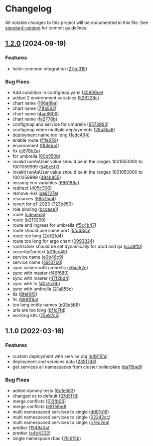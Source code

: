 # Changelog

All notable changes to this project will be documented in this file. See [standard-version](https://github.com/conventional-changelog/standard-version) for commit guidelines.

## [1.2.0](https://github.com/MapColonies/k8s-services-list/compare/v1.1.4...v1.2.0) (2024-09-19)


### Features

* helm-common integration ([27cc315](https://github.com/MapColonies/k8s-services-list/commit/27cc3156572ae4e939aafb360cbe4fa2cffdd1ad))


### Bug Fixes

* Add condition in configmap.yaml ([45909ce](https://github.com/MapColonies/k8s-services-list/commit/45909ce438b542c6f9e3025496949f2e55bf3efe))
* added 2 environment variables ([526228c](https://github.com/MapColonies/k8s-services-list/commit/526228cb93cfc1c31d37a2cea49f68f92e20c387))
* chart name ([166a8ba](https://github.com/MapColonies/k8s-services-list/commit/166a8bac810b31b75864ab93173085390888863b))
* chart name ([71fa562](https://github.com/MapColonies/k8s-services-list/commit/71fa5627f19806f921334baf9d56dca2628d6bc8))
* chart name ([4ac6606](https://github.com/MapColonies/k8s-services-list/commit/4ac66069a8c9610818718cafcc40eaa08d1eb384))
* chart name ([fa2778b](https://github.com/MapColonies/k8s-services-list/commit/fa2778b4c2171f16f880a408ab6a096b94801963))
* configmap and service for umbrella ([9573993](https://github.com/MapColonies/k8s-services-list/commit/9573993e0a3f90ce126b94bb04c92383c5b61173))
* configmap when multiple deployments ([26a35a8](https://github.com/MapColonies/k8s-services-list/commit/26a35a8592e645256353e6d6d4e447c2d79d7021))
* deployment name too long ([1adc494](https://github.com/MapColonies/k8s-services-list/commit/1adc4947283f6f04aaf6a961d4e1689d3fb27987))
* enable route ([f1fe659](https://github.com/MapColonies/k8s-services-list/commit/f1fe659e0de53db2da28b5959e3a415f699f3ff0))
* environment ([f93eba1](https://github.com/MapColonies/k8s-services-list/commit/f93eba113ba7dc76f4339312892fc972cc02e18d))
* fix ([c878b2a](https://github.com/MapColonies/k8s-services-list/commit/c878b2ae27d594116c7c1e7844e8bfd26fda9a44))
* for umbrella ([60b550b](https://github.com/MapColonies/k8s-services-list/commit/60b550b3217f8174bb27b50b1d548dee334e5587))
* invalid runAsUser value should be in the ranges 1001050000 to 1001059999 ([545e5f7](https://github.com/MapColonies/k8s-services-list/commit/545e5f79fff6b3be01422970d6f24b2253bb27c7))
* invalid runAsUser value should be in the ranges 1001050000 to 1001059999 ([394b855](https://github.com/MapColonies/k8s-services-list/commit/394b8551f370ed23ff6ad1d9c5bfb264e9ac8b75))
* missing env variables ([686188a](https://github.com/MapColonies/k8s-services-list/commit/686188acc990235a9380d79c94ac280257b2216f))
* redirect ([405c300](https://github.com/MapColonies/k8s-services-list/commit/405c3007bef08067dc9bd655e017c8ae97d7fb8b))
* remove -ksl ([de8127e](https://github.com/MapColonies/k8s-services-list/commit/de8127e36d1deecf1721e9f317d6906365fe3037))
* resources ([86575d4](https://github.com/MapColonies/k8s-services-list/commit/86575d40c37f33487056ca9686e95b606e02dce9))
* revert for q1-2023 ([723b850](https://github.com/MapColonies/k8s-services-list/commit/723b8500508ece2ab38c02130e6324beb4f69731))
* role binding ([bcdeae1](https://github.com/MapColonies/k8s-services-list/commit/bcdeae17bc815ce84bd1917a44725e2a4f1d229d))
* route ([cdeaecb](https://github.com/MapColonies/k8s-services-list/commit/cdeaecbcacd61e9dbfc684e9634a59cc6c6885e9))
* route ([b213200](https://github.com/MapColonies/k8s-services-list/commit/b213200275d47c2721ddf018b4c85d917cae392c))
* route and ingress for umbrella ([f5c4b47](https://github.com/MapColonies/k8s-services-list/commit/f5c4b4737e7fcd7dd821b0357210f37bb3e78fec))
* route should use same port ([5fc43cb](https://github.com/MapColonies/k8s-services-list/commit/5fc43cbc0e88a10e4e194218a3c7f54367405ea9))
* route too long ([2e52fd4](https://github.com/MapColonies/k8s-services-list/commit/2e52fd420ee8a5b5fc879f559d13d1f1cf0fe5f6))
* route too long for argo chart ([0993824](https://github.com/MapColonies/k8s-services-list/commit/099382440ebb60b8ffbe4930c35762bcc8e07f8c))
* runAsUser should be set dynamically for prod and qa ([cca8ff0](https://github.com/MapColonies/k8s-services-list/commit/cca8ff0664864d216723179e8bf95d1ca2e43909))
* securityContext ([d16ce45](https://github.com/MapColonies/k8s-services-list/commit/d16ce45d42c597f4549f4142efa756cdf6223865))
* service name ([e0b48c9](https://github.com/MapColonies/k8s-services-list/commit/e0b48c92f693b34809dc654cac32de4c3345e3e6))
* service name ([49107b0](https://github.com/MapColonies/k8s-services-list/commit/49107b03b7f9604bd3e96ff38dcf42cc0328470a))
* sync values with umbrella ([c6aa52e](https://github.com/MapColonies/k8s-services-list/commit/c6aa52eada3f4d6e2773322d82c17cdf790f0463))
* sync with master ([f46f680](https://github.com/MapColonies/k8s-services-list/commit/f46f6804bbbeecd3e269ec44b4ca9d1b54977c23))
* sync with master ([47f2bd4](https://github.com/MapColonies/k8s-services-list/commit/47f2bd4feabdb3a0637e44ae5493e9b31b06422e))
* sync with ts ([40c5c0b](https://github.com/MapColonies/k8s-services-list/commit/40c5c0b65332f0bf8998578b288a8de2de86037a))
* sync with umbrella ([21a855c](https://github.com/MapColonies/k8s-services-list/commit/21a855c64f2475c8f854904b4806e14640befa9e))
* tls ([8fef6f0](https://github.com/MapColonies/k8s-services-list/commit/8fef6f013ee4873cc57be30172fbd9050cc34dc0))
* tls ([8881f6a](https://github.com/MapColonies/k8s-services-list/commit/8881f6ae1536bc62abd4fb4210f2be05b3aec42c))
* too long entity names ([e03e566](https://github.com/MapColonies/k8s-services-list/commit/e03e566e88e1cfb6469ec737326080220345c747))
* urls are too long ([bf1c7fd](https://github.com/MapColonies/k8s-services-list/commit/bf1c7fd13adc1be81ea82ff930394d0aa0c1c32b))
* working k8s ([75e87c5](https://github.com/MapColonies/k8s-services-list/commit/75e87c5ef7708d9ee0c9dbfb7c39a9e0c428b538))

## 1.1.0 (2022-03-16)


### Features

* custom deployment with service obj ([e8915fa](https://github.com/MapColonies/k8s-services-list/commit/e8915faf9d8f95541b49bfa6ed1acf33b5cce556))
* deployment and services data ([23517d3](https://github.com/MapColonies/k8s-services-list/commit/23517d350a2c6ab8387454dafed417adc10edd2e))
* get services all namespaces from cluster boilerplate ([da76be8](https://github.com/MapColonies/k8s-services-list/commit/da76be8926ed767936c9322fd8cae3727d011527))


### Bug Fixes

* added dummy tests ([6c1e563](https://github.com/MapColonies/k8s-services-list/commit/6c1e563b952779e3b5370b17a6c2882d9f9876ab))
* changed ns to default ([37d3f7d](https://github.com/MapColonies/k8s-services-list/commit/37d3f7dcfa2f4d29cadccdd874f1cfdf31c4d172))
* merge conflicts ([513fb06](https://github.com/MapColonies/k8s-services-list/commit/513fb067bc81e2d2352db2066f49d1bcd9c0d3ea))
* merge conflicts ([e8156ed](https://github.com/MapColonies/k8s-services-list/commit/e8156edd97d35dc10ff2d9436fb3746d9dda3a8d))
* multi namespaced  services to single ([dd01b16](https://github.com/MapColonies/k8s-services-list/commit/dd01b161ba00aa188724437e0a0ab29d6cdc0a81))
* multi namespaced  services to single ([02242cc](https://github.com/MapColonies/k8s-services-list/commit/02242cc1c61c7143723abc6ac21703bc8f18b16f))
* multi namespaced  services to single ([c7ec2ea](https://github.com/MapColonies/k8s-services-list/commit/c7ec2ea25ee43c93cb55c3991189dc7220e5f819))
* prettier ([1549a0a](https://github.com/MapColonies/k8s-services-list/commit/1549a0a9d903e0f6191f2b6d48053a9d69afaa2d))
* prettier ([a4b4232](https://github.com/MapColonies/k8s-services-list/commit/a4b42323761f0cb8b0b36a0f676ab07852834e4b))
* single namespace rbac ([7fc9f5b](https://github.com/MapColonies/k8s-services-list/commit/7fc9f5b5988efc4e4c903ce0a21fc6256f0df7bf))
